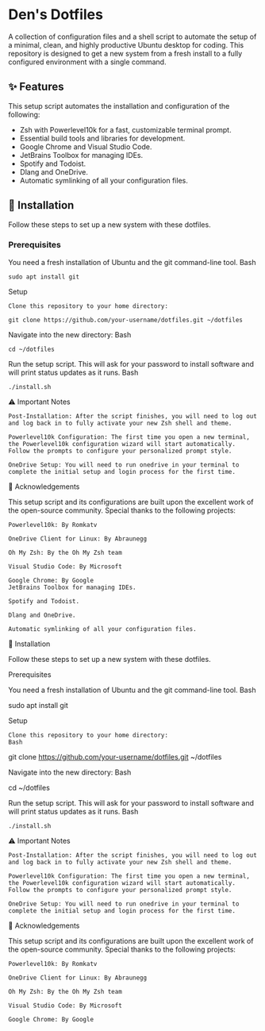 # Den's Dotfiles

A collection of configuration files and a shell script to automate the setup of a minimal, clean, and highly productive Ubuntu desktop for coding. This repository is designed to get a new system from a fresh install to a fully configured environment with a single command.

## ✨ Features

This setup script automates the installation and configuration of the following:

  -  Zsh with Powerlevel10k for a fast, customizable terminal prompt.
  -  Essential build tools and libraries for development.
  -  Google Chrome and Visual Studio Code.
  -  JetBrains Toolbox for managing IDEs.
  - Spotify and Todoist.
  - Dlang and OneDrive.
  - Automatic symlinking of all your configuration files.

## 🚀 Installation

Follow these steps to set up a new system with these dotfiles.

### Prerequisites

You need a fresh installation of Ubuntu and the git command-line tool.
Bash

` sudo apt install git `

Setup

    Clone this repository to your home directory:

` git clone https://github.com/your-username/dotfiles.git ~/dotfiles `

Navigate into the new directory:
Bash

` cd ~/dotfiles  `

Run the setup script. This will ask for your password to install software and will print status updates as it runs.
Bash

  ` ./install.sh  `

⚠️ Important Notes

    Post-Installation: After the script finishes, you will need to log out and log back in to fully activate your new Zsh shell and theme.

    Powerlevel10k Configuration: The first time you open a new terminal, the Powerlevel10k configuration wizard will start automatically. Follow the prompts to configure your personalized prompt style.

    OneDrive Setup: You will need to run onedrive in your terminal to complete the initial setup and login process for the first time.

🙏 Acknowledgements

This setup script and its configurations are built upon the excellent work of the open-source community. Special thanks to the following projects:

    Powerlevel10k: By Romkatv

    OneDrive Client for Linux: By Abraunegg

    Oh My Zsh: By the Oh My Zsh team

    Visual Studio Code: By Microsoft

    Google Chrome: By Google
    JetBrains Toolbox for managing IDEs.

    Spotify and Todoist.

    Dlang and OneDrive.

    Automatic symlinking of all your configuration files.

🚀 Installation

Follow these steps to set up a new system with these dotfiles.

Prerequisites

You need a fresh installation of Ubuntu and the git command-line tool.
Bash

sudo apt install git

Setup

    Clone this repository to your home directory:
    Bash

git clone https://github.com/your-username/dotfiles.git ~/dotfiles

Navigate into the new directory:
Bash

cd ~/dotfiles

Run the setup script. This will ask for your password to install software and will print status updates as it runs.
Bash

    ./install.sh

⚠️ Important Notes

    Post-Installation: After the script finishes, you will need to log out and log back in to fully activate your new Zsh shell and theme.

    Powerlevel10k Configuration: The first time you open a new terminal, the Powerlevel10k configuration wizard will start automatically. Follow the prompts to configure your personalized prompt style.

    OneDrive Setup: You will need to run onedrive in your terminal to complete the initial setup and login process for the first time.

🙏 Acknowledgements

This setup script and its configurations are built upon the excellent work of the open-source community. Special thanks to the following projects:

    Powerlevel10k: By Romkatv

    OneDrive Client for Linux: By Abraunegg

    Oh My Zsh: By the Oh My Zsh team

    Visual Studio Code: By Microsoft

    Google Chrome: By Google

